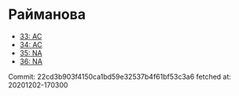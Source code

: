 # Райманова
- [33: AC](33.md)
- [34: AC](34.md)
- [35: NA](35.md)
- [36: NA](36.md)

Commit: 22cd3b903f4150ca1bd59e32537b4f61bf53c3a6
 fetched at: 20201202-170300
